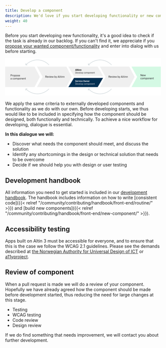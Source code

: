 ```yaml
---
title: Develop a component
description: We'd love if you start developing functionality or new components that Altinn has approved. We do however appreciate if you plan your work together with us before starting. 
weight: 40
---
```


Before you start developing new functionality, it's a good idea to check if the task is already in our backlog.
If you can't find it, we appreciate if you [propose your wanted component/functionality](../propose-component/) 
and enter into dialog with us before starting.

![Contributing process](contribute-develop-en.svg "The preferred process when components are developed")

We apply the same criteria to externally developed components and functionality as we do with our own. Before developing
starts, we thus would like to be included in specifying how the component should be designed, both functionally and technically.
To achieve a nice workflow for developing, dialogue is essential.

**In this dialogue we will:**

- Discover what needs the component should meet, and discuss the solution
- Identify any shortcomings in the design or technical solution that needs to be overcome
- Decide if we should help you with design or user testing

## Development handbook
All information you need to get started is included in our [development handbook](../handbook/). The handbook includes
information on how to write [consistent code]({{< relref "/community/contributing/handbook/front-end/routine/" >}}) and [build new components]({{< relref "/community/contributing/handbook/front-end/new-component/" >}}).

## Accessibility testing

Apps built on Altin 3 must be accessible for everyone, and to ensure that this is the case we follow the
WCAG 2.1 guidelines. Please see the demands described at [the Norwegian Authority for Universal Design of ICT](https://www.uutilsynet.no/english/checking-your-own-website/916) 
or [a11yproject](https://www.a11yproject.com/checklist/).

## Review of component

When a pull request is made we will do a review of your component. Hopefully we have already agreed
how the component should be made before development started, thus reducing the need for large changes at this stage.

- Testing
- WCAG testing
- Code review
- Design review

If we do find something that needs improvement, we will contact you about further development.